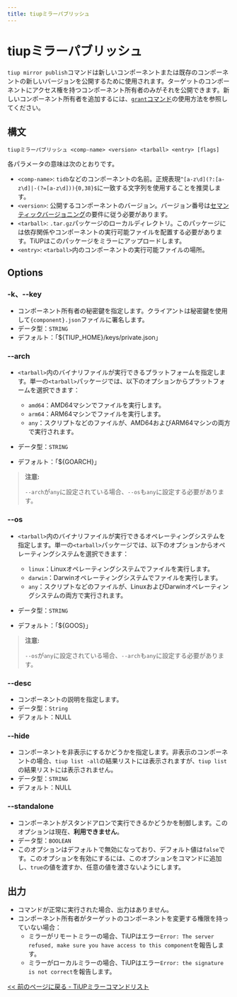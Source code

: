 ```yaml
---
title: tiupミラーパブリッシュ
---
```


# tiupミラーパブリッシュ

`tiup mirror publish`コマンドは新しいコンポーネントまたは既存のコンポーネントの新しいバージョンを公開するために使用されます。ターゲットのコンポーネントにアクセス権を持つコンポーネント所有者のみがそれを公開できます。新しいコンポーネント所有者を追加するには、[`grant`コマンド](/tiup/tiup-command-mirror-grant.md)の使用方法を参照してください。

## 構文

```shell
tiupミラーパブリッシュ <comp-name> <version> <tarball> <entry> [flags]
```

各パラメータの意味は次のとおりです。

- `<comp-name>`: `tidb`などのコンポーネントの名前。正規表現`^[a-z\d](?:[a-z\d]|-(?=[a-z\d])){0,38}$`に一致する文字列を使用することを推奨します。
- `<version>`: 公開するコンポーネントのバージョン。バージョン番号は[セマンティックバージョニング](https://semver.org/)の要件に従う必要があります。
- `<tarball>`: `.tar.gz`パッケージのローカルディレクトリ。このパッケージには依存関係やコンポーネントの実行可能ファイルを配置する必要があります。TiUPはこのパッケージをミラーにアップロードします。
- `<entry>`: `<tarball>`内のコンポーネントの実行可能ファイルの場所。

## Options

### -k、--key

- コンポーネント所有者の秘密鍵を指定します。クライアントは秘密鍵を使用して`{component}.json`ファイルに署名します。
- データ型：`STRING`
- デフォルト：「${TIUP_HOME}/keys/private.json」

### --arch

- `<tarball>`内のバイナリファイルが実行できるプラットフォームを指定します。単一の`<tarball>`パッケージでは、以下のオプションからプラットフォームを選択できます：

    - `amd64`：AMD64マシンでファイルを実行します。
    - `arm64`：ARM64マシンでファイルを実行します。
    - `any`：スクリプトなどのファイルが、AMD64およびARM64マシンの両方で実行されます。

- データ型：`STRING`
- デフォルト：「${GOARCH}」

> **注意:**
>
> `--arch`が`any`に設定されている場合、`--os`も`any`に設定する必要があります。

### --os

- `<tarball>`内のバイナリファイルが実行できるオペレーティングシステムを指定します。単一の`<tarball>`パッケージでは、以下のオプションからオペレーティングシステムを選択できます：

    - `linux`：Linuxオペレーティングシステムでファイルを実行します。
    - `darwin`：Darwinオペレーティングシステムでファイルを実行します。
    - `any`：スクリプトなどのファイルが、LinuxおよびDarwinオペレーティングシステムの両方で実行されます。

- データ型：`STRING`
- デフォルト：「${GOOS}」

> **注意:**
>
> `--os`が`any`に設定されている場合、`--arch`も`any`に設定する必要があります。

### --desc

- コンポーネントの説明を指定します。
- データ型：`String`
- デフォルト：NULL

### --hide

- コンポーネントを非表示にするかどうかを指定します。非表示のコンポーネントの場合、`tiup list -all`の結果リストには表示されますが、`tiup list`の結果リストには表示されません。
- データ型：`STRING`
- デフォルト：NULL

### --standalone

- コンポーネントがスタンドアロンで実行できるかどうかを制御します。このオプションは現在、**利用できません**。
- データ型：`BOOLEAN`
- このオプションはデフォルトで無効になっており、デフォルト値は`false`です。このオプションを有効にするには、このオプションをコマンドに追加し、`true`の値を渡すか、任意の値を渡さないようにします。

## 出力

- コマンドが正常に実行された場合、出力はありません。
- コンポーネント所有者がターゲットのコンポーネントを変更する権限を持っていない場合：
    - ミラーがリモートミラーの場合、TiUPはエラー`Error: The server refused, make sure you have access to this component`を報告します。
    - ミラーがローカルミラーの場合、TiUPはエラー`Error: the signature is not correct`を報告します。

[<< 前のページに戻る - TiUPミラーコマンドリスト](/tiup/tiup-command-mirror.md#command-list)